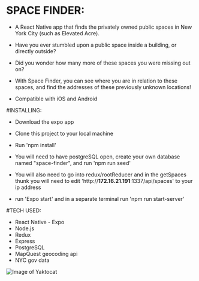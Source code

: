 # SPACE FINDER:
* A React Native app that finds the privately owned public spaces in New York City (such as Elevated Acre).

* Have you ever stumbled upon a public space inside a building, or directly outside?
* Did you wonder how many more of these spaces you were missing out on?


* With Space Finder, you can see where you are in relation to these spaces, and find the addresses of these previously unknown locations!
* Compatible with iOS and Android

#INSTALLING:
* Download the expo app
* Clone this project to your local machine

* Run 'npm install'
* You will need to have postgreSQL open, create your own database named "space-finder", and run 'npm run seed'
* You will also need to go into redux/rootReducer and in the getSpaces thunk you will need to edit 'http://**172.16.21.191**:1337/api/spaces' to your ip address
* run 'Expo start' and in a separate terminal run 'npm run start-server'

#TECH USED:
* React Native - Expo
* Node.js
* Redux
* Express
* PostgreSQL
* MapQuest geocoding api
* NYC gov data


![Image of Yaktocat](https://octodex.github.com/images/yaktocat.png)
